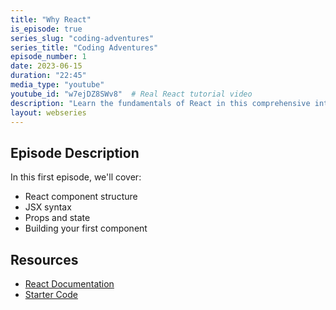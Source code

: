```yaml
---
title: "Why React"
is_episode: true
series_slug: "coding-adventures"
series_title: "Coding Adventures"
episode_number: 1
date: 2023-06-15
duration: "22:45"
media_type: "youtube"
youtube_id: "w7ejDZ8SWv8"  # Real React tutorial video
description: "Learn the fundamentals of React in this comprehensive introduction"
layout: webseries
---
```


## Episode Description

In this first episode, we'll cover:

- React component structure
- JSX syntax
- Props and state
- Building your first component

## Resources

- [React Documentation](https://reactjs.org/docs/getting-started.html)
- [Starter Code](https://github.com/facebook/create-react-app)